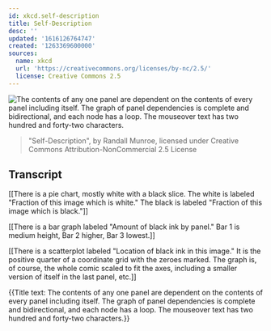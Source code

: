 ```yaml
---
id: xkcd.self-description
title: Self-Description
desc: ''
updated: '1616126764747'
created: '1263369600000'
sources:
  name: xkcd
  url: 'https://creativecommons.org/licenses/by-nc/2.5/'
  license: Creative Commons 2.5
---
```

![The contents of any one panel are dependent on the contents of every panel including itself. The graph of panel dependencies is complete and bidirectional, and each node has a loop. The mouseover text has two hundred and forty-two characters.](https://imgs.xkcd.com/comics/self_description.png)
> "Self-Description", by Randall Munroe, licensed under Creative Commons Attribution-NonCommercial 2.5 License

## Transcript
[[There is a pie chart, mostly white with a black slice. The white is labeled "Fraction of this image which is white." The black is labeled "Fraction of this image which is black."]]

[[There is a bar graph labeled "Amount of black ink by panel." Bar 1 is medium height, Bar 2 higher, Bar 3 lowest.]]

[[There is a scatterplot labeled "Location of black ink in this image." It is the positive quarter of a coordinate grid with the zeroes marked. The graph is, of course, the whole comic scaled to fit the axes, including a smaller version of itself in the last panel, etc.]]

{{Title text: The contents of any one panel are dependent on the contents of every panel including itself. The graph of panel dependencies is complete and bidirectional, and each node has a loop. The mouseover text has two hundred and forty-two characters.}}
